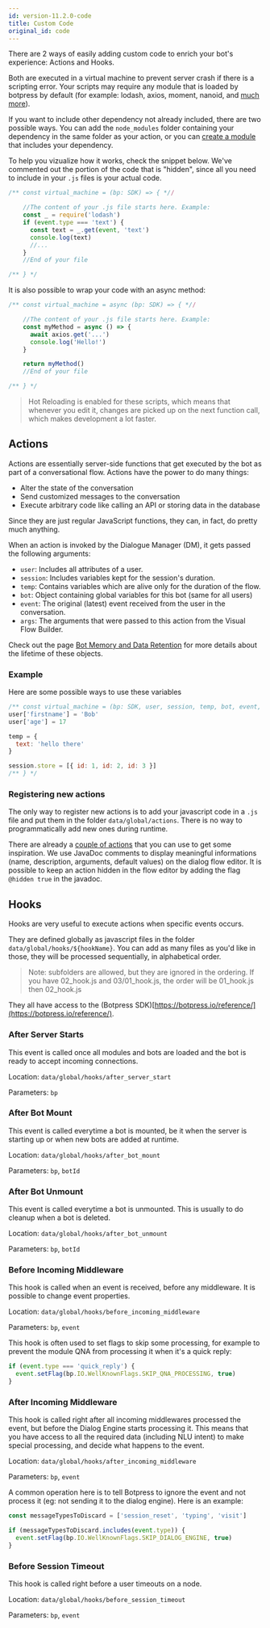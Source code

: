 ```yaml
---
id: version-11.2.0-code
title: Custom Code
original_id: code
---
```


There are 2 ways of easily adding custom code to enrich your bot's experience: Actions and Hooks.

Both are executed in a virtual machine to prevent server crash if there is a scripting error. Your scripts may require any module that is loaded by botpress by default (for example: lodash, axios, moment, nanoid, and [much more](https://github.com/botpress/botpress/blob/master/package.json)).

If you want to include other dependency not already included, there are two possible ways. You can add the `node_modules` folder containing your dependency in the same folder as your action, or you can [create a module](/docs/create-module) that includes your dependency.

To help you vizualize how it works, check the snippet below. We've commented out the portion of the code that is "hidden", since all you need to include in your `.js` files is your actual code.

```js
/** const virtual_machine = (bp: SDK) => { *//

    //The content of your .js file starts here. Example:
    const _ = require('lodash')
    if (event.type === 'text') {
      const text = _.get(event, 'text')
      console.log(text)
      //...
    }
    //End of your file

/** } */
```

It is also possible to wrap your code with an async method:

```js
/** const virtual_machine = async (bp: SDK) => { *//

    //The content of your .js file starts here. Example:
    const myMethod = async () => {
      await axios.get('...')
      console.log('Hello!')
    }

    return myMethod()
    //End of your file

/** } */
```

> Hot Reloading is enabled for these scripts, which means that whenever you edit it, changes are picked up on the next function call, which makes development a lot faster.

## Actions

Actions are essentially server-side functions that get executed by the bot as part of a conversational flow. Actions have the power to do many things:

- Alter the state of the conversation
- Send customized messages to the conversation
- Execute arbitrary code like calling an API or storing data in the database

Since they are just regular JavaScript functions, they can, in fact, do pretty much anything.

When an action is invoked by the Dialogue Manager (DM), it gets passed the following arguments:

- `user`: Includes all attributes of a user.
- `session`: Includes variables kept for the session's duration.
- `temp`: Contains variables which are alive only for the duration of the flow.
- `bot`: Object containing global variables for this bot (same for all users)
- `event`: The original (latest) event received from the user in the conversation.
- `args`: The arguments that were passed to this action from the Visual Flow Builder.

Check out the page [Bot Memory and Data Retention](memory) for more details about the lifetime of these objects.

### Example

Here are some possible ways to use these variables

```js
/** const virtual_machine = (bp: SDK, user, session, temp, bot, event, args) => { */
user['firstname'] = 'Bob'
user['age'] = 17

temp = {
  text: 'hello there'
}

session.store = [{ id: 1, id: 2, id: 3 }]
/** } */
```

### Registering new actions

The only way to register new actions is to add your javascript code in a `.js` file and put them in the folder `data/global/actions`. There is no way to programmatically add new ones during runtime.

There are already a [couple of actions](https://github.com/botpress/botpress/tree/master/modules/builtin/src/actions) that you can use to get some inspiration. We use JavaDoc comments to display meaningful informations (name, description, arguments, default values) on the dialog flow editor. It is possible to keep an action hidden in the flow editor by adding the flag `@hidden true` in the javadoc.

## Hooks

Hooks are very useful to execute actions when specific events occurs.

They are defined globally as javascript files in the folder `data/global/hooks/${hookName}`. You can add as many files as you'd like in those, they will be processed sequentially, in alphabetical order.

> Note: subfolders are allowed, but they are ignored in the ordering. If you have 02_hook.js and 03/01_hook.js, the order will be 01_hook.js then 02_hook.js

They all have access to the (Botpress SDK)[https://botpress.io/reference/](https://botpress.io/reference/).

### After Server Starts

This event is called once all modules and bots are loaded and the bot is ready to accept incoming connections.

Location: `data/global/hooks/after_server_start`

Parameters: `bp`

### After Bot Mount

This event is called everytime a bot is mounted, be it when the server is starting up or when new bots are added at runtime.

Location: `data/global/hooks/after_bot_mount`

Parameters: `bp`, `botId`

### After Bot Unmount

This event is called everytime a bot is unmounted. This is usually to do cleanup when a bot is deleted.

Location: `data/global/hooks/after_bot_unmount`

Parameters: `bp`, `botId`

### Before Incoming Middleware

This hook is called when an event is received, before any middleware. It is possible to change event properties.

Location: `data/global/hooks/before_incoming_middleware`

Parameters: `bp`, `event`

This hook is often used to set flags to skip some processing, for example to prevent the module QNA from processing it when it's a quick reply:

```js
if (event.type === 'quick_reply') {
  event.setFlag(bp.IO.WellKnownFlags.SKIP_QNA_PROCESSING, true)
}
```

### After Incoming Middleware

This hook is called right after all incoming middlewares processed the event, but before the Dialog Engine starts processing it. This means that you have access to all the required data (including NLU intent) to make special processing, and decide what happens to the event.

Location: `data/global/hooks/after_incoming_middleware`

Parameters: `bp`, `event`

A common operation here is to tell Botpress to ignore the event and not process it (eg: not sending it to the dialog engine).
Here is an example:

```js
const messageTypesToDiscard = ['session_reset', 'typing', 'visit']

if (messageTypesToDiscard.includes(event.type)) {
  event.setFlag(bp.IO.WellKnownFlags.SKIP_DIALOG_ENGINE, true)
}
```

### Before Session Timeout

This hook is called right before a user timeouts on a node.

Location: `data/global/hooks/before_session_timeout`

Parameters: `bp`, `event`
